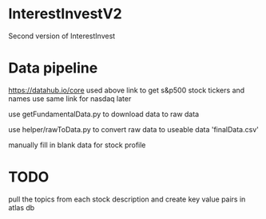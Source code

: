 # InterestInvestV2

Second version of InterestInvest

# Data pipeline

https://datahub.io/core
used above link to get s&p500 stock tickers and names
use same link for nasdaq later

use getFundamentalData.py to download data to raw data

use helper/rawToData.py to convert raw data to useable data 'finalData.csv'

manually fill in blank data for stock profile

# TODO

pull the topics from each stock description and create key value pairs in atlas db
